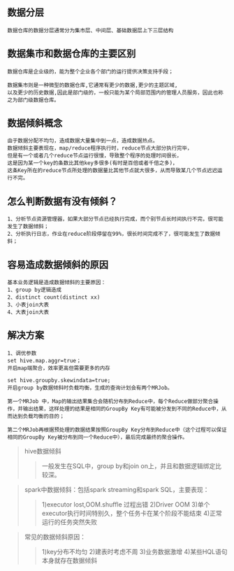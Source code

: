 ## 数据分层
    数据仓库的数据分层通常分为集市层、中间层、基础数据层上下三层结构
    
## 数据集市和数据仓库的主要区别
    数据仓库是企业级的，能为整个企业各个部门的运行提供决策支持手段；
    
    数据集市则是一种微型的数据仓库,它通常有更少的数据,更少的主题区域,
    以及更少的历史数据,因此是部门级的，一般只能为某个局部范围内的管理人员服务，因此也称之为部门级数据仓库。
    
## 数据倾斜概念
    由于数据分配不均匀，造成数据大量集中到一点，造成数据热点。
    数据倾斜主要表现在，map/reduce程序执行时，reduce节点大部分执行完毕，
    但是有一个或者几个reduce节点运行很慢，导致整个程序的处理时间很长，
    这是因为某一个key的条数比其他key多很多(有时是百倍或者千倍之多)，
    这条Key所在的reduce节点所处理的数据量比其他节点就大很多，从而导致某几个节点迟迟运行不完。
    
## 怎么判断数据有没有倾斜？
    1、分析节点资源管理器，如果大部分节点已经执行完成，而个别节点长时间执行不完，很可能发生了数据倾斜；
    2、分析执行日志，作业在reduce阶段停留在99%，很长时间完成不了，很可能发生了数据倾斜；
    
## 容易造成数据倾斜的原因
    基本业务逻辑是造成数据倾斜的主要原因：
    1、group by逻辑造成
    2、distinct count(distinct xx)
    3、小表join大表
    4、大表join大表
    
## 解决方案
    1、调优参数
    set hive.map.aggr=true；
    开启map端聚合，效率更高但需要更多的内存
    
    set hive.groupby.skewindata=true;
    开启group by数据倾斜时负载均衡，生成的查询计划会有两个MRJob。
    
    第一个MRJob 中，Map的输出结果集合会随机分布到Reduce中，每个Reduce做部分聚合操作，并输出结果，这样处理的结果是相同的GroupBy Key有可能被分发到不同的Reduce中，从而达到负载均衡的目的；
    
    第二个MRJob再根据预处理的数据结果按照GroupBy Key分布到Reduce中（这个过程可以保证相同的GroupBy Key被分布到同一个Reduce中），最后完成最终的聚合操作。
    
    
    
> hive数据倾斜
>> 一般发生在SQL中，group by和join on上，并且和数据逻辑绑定比较深。

> spark中数据倾斜：包括spark streaming和spark SQL，主要表现：
>> 1)executor lost,OOM.shuffle 过程出错
>> 2)Driver OOM
>> 3)单个executor执行时间特别久，整个任务卡在某个阶段不能结束
>> 4)正常运行的任务突然失败

> 常见的数据倾斜原因：
>> 1)key分布不均匀
>> 2)建表时考虑不周
>> 3)业务数据激增
>> 4)某些HQL语句本身就存在数据倾斜





